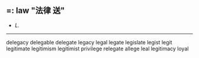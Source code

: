 ## =: law "法律 送"
- *L.*

---
delegacy
delegable
delegate
legacy
legal
legate
legislate
legist
legit
legitimate
legitimism
legitimist
privilege
relegate
allege
leal
legitimacy
loyal